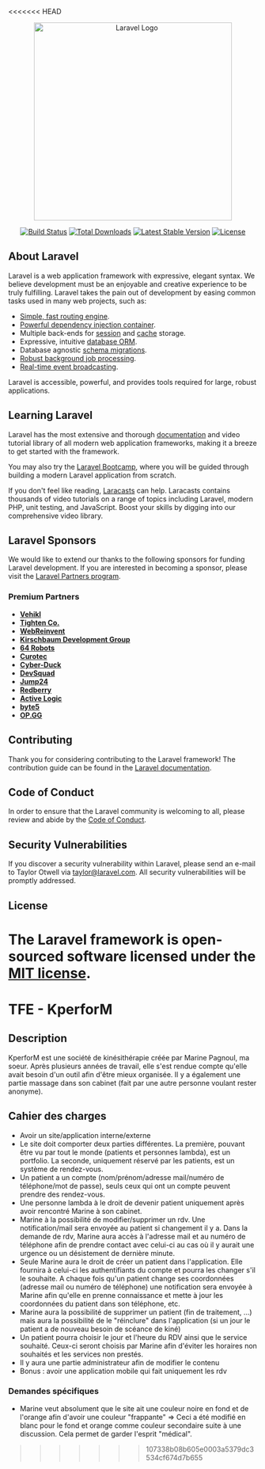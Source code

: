 <<<<<<< HEAD
<p align="center"><a href="https://laravel.com" target="_blank"><img src="https://raw.githubusercontent.com/laravel/art/master/logo-lockup/5%20SVG/2%20CMYK/1%20Full%20Color/laravel-logolockup-cmyk-red.svg" width="400" alt="Laravel Logo"></a></p>

<p align="center">
<a href="https://github.com/laravel/framework/actions"><img src="https://github.com/laravel/framework/workflows/tests/badge.svg" alt="Build Status"></a>
<a href="https://packagist.org/packages/laravel/framework"><img src="https://img.shields.io/packagist/dt/laravel/framework" alt="Total Downloads"></a>
<a href="https://packagist.org/packages/laravel/framework"><img src="https://img.shields.io/packagist/v/laravel/framework" alt="Latest Stable Version"></a>
<a href="https://packagist.org/packages/laravel/framework"><img src="https://img.shields.io/packagist/l/laravel/framework" alt="License"></a>
</p>

## About Laravel

Laravel is a web application framework with expressive, elegant syntax. We believe development must be an enjoyable and creative experience to be truly fulfilling. Laravel takes the pain out of development by easing common tasks used in many web projects, such as:

- [Simple, fast routing engine](https://laravel.com/docs/routing).
- [Powerful dependency injection container](https://laravel.com/docs/container).
- Multiple back-ends for [session](https://laravel.com/docs/session) and [cache](https://laravel.com/docs/cache) storage.
- Expressive, intuitive [database ORM](https://laravel.com/docs/eloquent).
- Database agnostic [schema migrations](https://laravel.com/docs/migrations).
- [Robust background job processing](https://laravel.com/docs/queues).
- [Real-time event broadcasting](https://laravel.com/docs/broadcasting).

Laravel is accessible, powerful, and provides tools required for large, robust applications.

## Learning Laravel

Laravel has the most extensive and thorough [documentation](https://laravel.com/docs) and video tutorial library of all modern web application frameworks, making it a breeze to get started with the framework.

You may also try the [Laravel Bootcamp](https://bootcamp.laravel.com), where you will be guided through building a modern Laravel application from scratch.

If you don't feel like reading, [Laracasts](https://laracasts.com) can help. Laracasts contains thousands of video tutorials on a range of topics including Laravel, modern PHP, unit testing, and JavaScript. Boost your skills by digging into our comprehensive video library.

## Laravel Sponsors

We would like to extend our thanks to the following sponsors for funding Laravel development. If you are interested in becoming a sponsor, please visit the [Laravel Partners program](https://partners.laravel.com).

### Premium Partners

- **[Vehikl](https://vehikl.com/)**
- **[Tighten Co.](https://tighten.co)**
- **[WebReinvent](https://webreinvent.com/)**
- **[Kirschbaum Development Group](https://kirschbaumdevelopment.com)**
- **[64 Robots](https://64robots.com)**
- **[Curotec](https://www.curotec.com/services/technologies/laravel/)**
- **[Cyber-Duck](https://cyber-duck.co.uk)**
- **[DevSquad](https://devsquad.com/hire-laravel-developers)**
- **[Jump24](https://jump24.co.uk)**
- **[Redberry](https://redberry.international/laravel/)**
- **[Active Logic](https://activelogic.com)**
- **[byte5](https://byte5.de)**
- **[OP.GG](https://op.gg)**

## Contributing

Thank you for considering contributing to the Laravel framework! The contribution guide can be found in the [Laravel documentation](https://laravel.com/docs/contributions).

## Code of Conduct

In order to ensure that the Laravel community is welcoming to all, please review and abide by the [Code of Conduct](https://laravel.com/docs/contributions#code-of-conduct).

## Security Vulnerabilities

If you discover a security vulnerability within Laravel, please send an e-mail to Taylor Otwell via [taylor@laravel.com](mailto:taylor@laravel.com). All security vulnerabilities will be promptly addressed.

## License

The Laravel framework is open-sourced software licensed under the [MIT license](https://opensource.org/licenses/MIT).
=======
# TFE - KperforM

## Description

KperforM est une société de kinésithérapie créée par Marine Pagnoul, ma soeur. Après plusieurs années de travail, elle s'est rendue compte qu'elle avait besoin d'un outil afin d'être mieux organisée. Il y a également une partie massage dans son cabinet (fait par une autre personne voulant rester anonyme).

## Cahier des charges

- Avoir un site/application interne/externe
- Le site doit comporter deux parties différentes. La première, pouvant être vu par tout le monde (patients et personnes lambda), est un portfolio. La seconde, uniquement réservé par les patients, est un système de rendez-vous.
- Un patient a un compte (nom/prénom/adresse mail/numéro de téléphone/mot de passe), seuls ceux qui ont un compte peuvent prendre des rendez-vous.
- Une personne lambda à le droit de devenir patient uniquement après avoir rencontré Marine à son cabinet.
- Marine à la possibilité de modifier/supprimer un rdv. Une notification/mail sera envoyée au patient si changement il y a. Dans la demande de rdv, Marine aura accès à l'adresse mail et au numéro de téléphone afin de prendre contact avec celui-ci au cas où il y aurait une urgence ou un désistement de dernière minute. 
- Seule Marine aura le droit de créer un patient dans l'application. Elle fournira à celui-ci les authentifiants du compte et pourra les changer s'il le souhaite. A chaque fois qu'un patient change ses coordonnées (adresse mail ou numéro de téléphone) une notification sera envoyée à Marine afin qu'elle en prenne connaissance et mette à jour les coordonnées du patient dans son téléphone, etc.
- Marine aura la possibilité de supprimer un patient (fin de traitement, ...) mais aura la possibilité de le "réinclure" dans l'application (si un jour le patient a de nouveau besoin de scéance de kiné)
- Un patient pourra choisir le jour et l'heure du RDV ainsi que le service souhaité. Ceux-ci seront choisis par Marine afin d'éviter les horaires non souhaités et les services non prestés. 
- Il y aura une partie administrateur afin de modifier le contenu
- Bonus : avoir une application mobile qui fait uniquement les rdv 

### Demandes spécifiques

- Marine veut absolument que le site ait une couleur noire en fond et de l'orange afin d'avoir une couleur "frappante" => Ceci a été modifié en blanc pour le fond et orange comme couleur secondaire suite à une discussion. Cela permet de garder l'esprit "médical".
>>>>>>> 107338b08b605e0003a5379dc3534cf674d7b655
